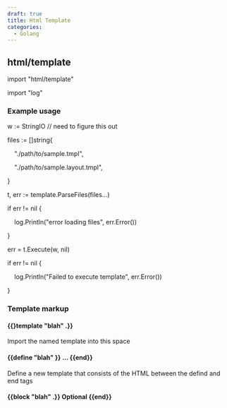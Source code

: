 ```yaml
---
draft: true
title: Html Template
categories:
  - Golang
---
```

## html/template

import "html/template"

import "log"

### Example usage

w := StringIO // need to figure this out

files := []string{

    "./path/to/sample.tmpl",

    "./path/to/sample.layout.tmpl",

}

t, err := template.ParseFiles(files...)

if err != nil {

    log.Println("error loading files", err.Error())

}

err = t.Execute(w, nil)

if err != nil {

    log.Println("Failed to execute template", err.Error())

}

### Template markup

#### {{}template "blah" .}}

Import the named template into this space

#### {{define "blah" }} ... {{end}}

Define a new template that consists of the HTML between the defind and end tags

#### {{block "blah" .}} Optional {{end}}
